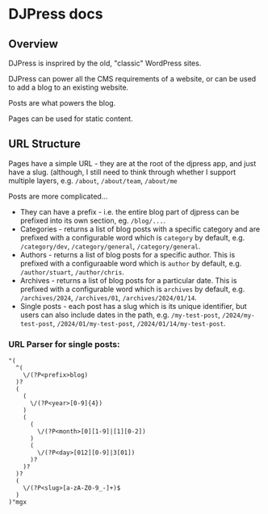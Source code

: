 # DJPress docs

## Overview

DJPress is insprired by the old, "classic" WordPress sites.

DJPress can power all the CMS requirements of a website, or can be used to add a blog to an existing website.

Posts are what powers the blog.

Pages can be used for static content.

## URL Structure

Pages have a simple URL - they are at the root of the djpress app, and just have a slug. (although, I still need to think through whether I support multiple layers, e.g. `/about`, `/about/team`, `/about/me`

Posts are more complicated...

 - They can have a prefix - i.e. the entire blog part of djpress can be prefixed into its own section, eg. `/blog/...`.
 - Categories - returns a list of blog posts with a specific category and are prefixed with a configurable word which is `category` by default, e.g. `/category/dev`, `/category/general`, `/category/general`.
 - Authors - returns a list of blog posts for a specific author. This is prefixed with a configuraable word which is `author` by default, e.g. `/author/stuart`, `/author/chris`.
 - Archives - returns a list of blog posts for a particular date. This is prefixed with a configurable word which is `archives` by default, e.g. `/archives/2024`, `/archives/01`, `/archives/2024/01/14`.
 - Single posts - each post has a slug which is its unique identifier, but users can also include dates in the path, e.g. `/my-test-post`, `/2024/my-test-post`, `/2024/01/my-test-post`, `/2024/01/14/my-test-post`.

### URL Parser for single posts:

```
"(
  ^(
    \/(?P<prefix>blog)
  )?
  (
    (
      \/(?P<year>[0-9]{4})
    )
    (
      (
        \/(?P<month>[0][1-9]|[1][0-2])
      )
      (
        \/(?P<day>[012][0-9]|3[01])
      )?
    )?
  )?
  (
    \/(?P<slug>[a-zA-Z0-9_-]+)$
  )
)"mgx
```
